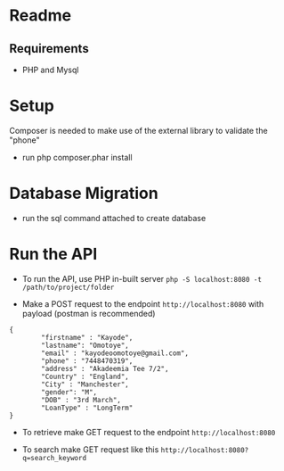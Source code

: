 Readme
=====================

## Requirements
* PHP and Mysql

Setup
===================
Composer is needed to make use of the external library to validate the "phone"
* run php composer.phar install

Database Migration
===================
* run the sql command attached to create database

Run the API
====================
* To run the API, use PHP in-built server `php -S localhost:8080 -t /path/to/project/folder`


* Make a POST request to the endpoint `http://localhost:8080` with payload (postman is recommended)
```$json
{
        "firstname" : "Kayode",
    	"lastname": "Omotoye",
    	"email" : "kayodeoomotoye@gmail.com",
    	"phone" : "7448470319",
    	"address" : "Akadeemia Tee 7/2",
    	"Country" : "England",
    	"City" : "Manchester",
    	"gender": "M",
    	"DOB" : "3rd March",
    	"LoanType" : "LongTerm"
}
```

* To retrieve make GET request to the endpoint `http://localhost:8080`

* To search make GET request like this `http://localhost:8080?q=search_keyword`
